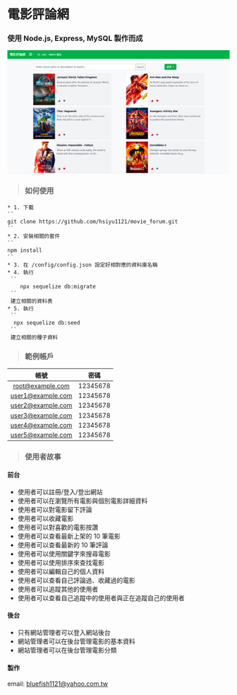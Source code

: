 # 電影評論網
### 使用 Node.js, Express, MySQL 製作而成

![畫面呈現](/movie_forum.png)

   > ### 如何使用 ###
    * 1. 下載 
    ``
    git clone https://github.com/hsiyu1121/movie_forum.git 
    ``
    * 2. 安裝相關的套件 
    `` 
    npm install 
    ``
    * 3. 在 /config/config.json 設定好相對應的資料庫名稱
    * 4. 執行
     `` 
        npx sequelize db:migrate 
     ``  
     建立相關的資料表
    * 5. 執行
     `` 
      npx sequelize db:seed 
     `` 
     建立相關的種子資料
 
  > ### 範例帳戶 ###
  > 
  |    帳號            |      密碼     |
  | :---------------: |   :---------: |
  | root@example.com  |   12345678    |
  | user1@example.com |   12345678    |
  | user2@example.com |   12345678    |
  | user3@example.com |   12345678    |
  | user4@example.com |   12345678    |
  | user5@example.com |   12345678    |


> ### 使用者故事 ### 
#### 前台 ####
 
* 使用者可以註冊/登入/登出網站
* 使用者可以在瀏覽所有電影與個別電影詳細資料
* 使用者可以對電影留下評論
* 使用者可以收藏電影
* 使用者可以對喜歡的電影按讚
* 使用者可以查看最新上架的 10 筆電影
* 使用者可以查看最新的 10 筆評論
* 使用者可以使用關鍵字來搜尋電影
* 使用者可以使用排序來查找電影
* 使用者可以編輯自己的個人資料
* 使用者可以查看自己評論過、收藏過的電影
* 使用者可以追蹤其他的使用者
* 使用者可以查看自己追蹤中的使用者與正在追蹤自己的使用者

 #### 後台 ####

* 只有網站管理者可以登入網站後台
* 網站管理者可以在後台管理電影的基本資料
* 網站管理者可以在後台管理電影分類

#### 製作 ####
email: bluefish1121@yahoo.com.tw
 